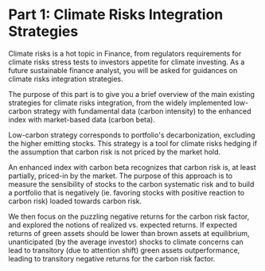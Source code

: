 # Part 1: Climate Risks Integration Strategies

Climate risks is a hot topic in Finance, from regulators requirements for climate risks stress tests to investors appetite for climate investing. As a future sustainable finance analyst, you will be asked for guidances on climate risks integration strategies. 

The purpose of this part is to give you a brief overview of the main existing strategies for climate risks integration, from the widely implemented low-carbon strategy with fundamental data (carbon intensity) to the enhanced index with market-based data (carbon beta).

Low-carbon strategy corresponds to portfolio's decarbonization, excluding the higher emitting stocks. This strategy is a tool for climate risks hedging if the assumption that carbon risk is not priced by the market hold.

An enhanced index with carbon beta recognizes that carbon risk is, at least partially, priced-in by the market. The purpose of this approach is to measure the sensibility of stocks to the carbon systematic risk and to build a portfolio that is negatively (ie. favoring stocks with positive reaction to carbon risk) loaded towards carbon risk.

We then focus on the puzzling negative returns for the carbon risk factor, and explored the notions of realized vs. expected returns. If expected returns of green assets should be lower than brown assets at equilibrium, unanticipated (by the average investor) shocks to climate concerns can lead to transitory (due to attention shift) green assets outperformance, leading to transitory negative returns for the carbon risk factor.